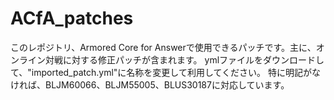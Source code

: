# ACfA_patches
このレポジトリ、Armored Core for Answerで使用できるパッチです。主に、オンライン対戦に対する修正パッチが含まれます。
ymlファイルをダウンロードして、"imported_patch.yml"に名称を変更して利用してください。
特に明記がなければ、BLJM60066、BLJM55005、BLUS30187に対応しています。